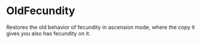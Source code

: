 # OldFecundity

Restores the old behavior of fecundity in ascension mode, where the copy it gives you also has fecundity on it.
